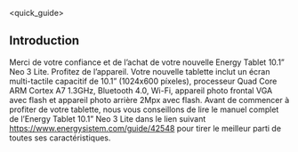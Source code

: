 <quick_guide>
## Introduction

Merci de votre confiance et de l’achat de votre nouvelle Energy Tablet 10.1” Neo 3 Lite. Profitez de l’appareil. Votre nouvelle tablette inclut un écran multi-tactile capacitif de 10.1” (1024x600 píxeles), processeur Quad Core ARM Cortex A7 1.3GHz, Bluetooth 4.0, Wi-Fi, appareil photo frontal VGA avec flash et appareil photo arrière 2Mpx avec flash. Avant de commencer à profiter de votre tablette, nous vous conseillons de lire le manuel complet de l’Energy Tablet 10.1” Neo 3 Lite dans le lien suivant https://www.energysistem.com/guide/42548 pour tirer le meilleur parti de toutes ses caractéristiques.
